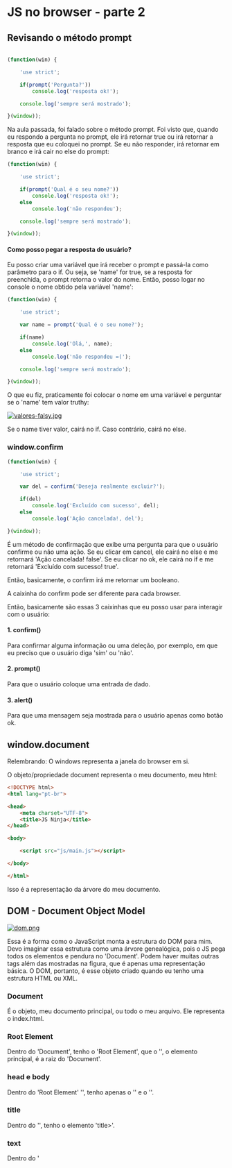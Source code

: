 # JS no browser - parte 2

## Revisando o método prompt

```javascript

(function(win) {

    'use strict';

    if(prompt('Pergunta?'))
        console.log('resposta ok!');

    console.log('sempre será mostrado');

}(window));

```
Na aula passada, foi falado sobre o método prompt. Foi 
visto que, quando eu respondo a pergunta no prompt, ele 
irá retornar true ou irá retornar a resposta que eu 
coloquei no prompt. Se eu não responder, irá retornar 
em branco e irá cair no else do prompt: 

```javascript
(function(win) {

    'use strict';

    if(prompt('Qual é o seu nome?'))
        console.log('resposta ok!');
    else
        console.log('não respondeu');

    console.log('sempre será mostrado');

}(window));

```

#### Como posso pegar a resposta do usuário?
Eu posso criar uma variável que irá receber o prompt e 
passá-la como parâmetro para o if. Ou seja, se 'name' for 
true, se a resposta for preenchida, o prompt retorna o 
valor do nome. Então, posso logar no console o nome 
obtido pela variável 'name':

```javascript
(function(win) {

    'use strict';

    var name = prompt('Qual é o seu nome?');

    if(name)
        console.log('Olá,', name);
    else
        console.log('não respondeu =(');

    console.log('sempre será mostrado');

}(window));

```

O que eu fiz, praticamente foi colocar o nome em uma 
variável e perguntar se o 'name' tem valor truthy: 

[![valores-falsy.jpg](https://s26.postimg.org/66qqb9321/valores-falsy.jpg)](https://postimg.org/image/790wtslv9/)

Se o name tiver valor, cairá no if. Caso contrário, cairá no else. 

### window.confirm

```javascript
(function(win) {

    'use strict';

    var del = confirm('Deseja realmente excluir?');

    if(del)
        console.log('Excluído com sucesso', del);
    else
        console.log('Ação cancelada!, del');

}(window));

```

É um método de confirmação que exibe uma pergunta 
para que o usuário confirme ou não uma ação. Se eu clicar em cancel, 
ele cairá no else e me retornará 'Ação cancelada! false'. Se eu clicar no ok, 
ele cairá no if e me retornará 'Excluído com sucesso! true'.

Então, basicamente, o confirm irá me retornar um booleano. 

A caixinha do confirm pode ser diferente para cada browser.

Então, basicamente são essas 3 caixinhas que eu posso usar para interagir com o usuário: 

#### 1. confirm()
Para confirmar alguma informação ou uma deleção, por exemplo, em que eu preciso que o usuário diga 'sim' ou 'não'.

#### 2. prompt()
Para que o usuário coloque uma entrada de dado.

#### 3. alert()
Para que uma mensagem seja mostrada para o usuário apenas como botão ok.

## window.document
Relembrando: O windows representa a janela do browser em si. 

O objeto/propriedade document representa o meu documento, meu html:

```HTML
<!DOCTYPE html>
<html lang="pt-br">

<head>
    <meta charset="UTF-8">
    <title>JS Ninja</title>
</head>

<body>

    <script src="js/main.js"></script>

</body>

</html>

```

Isso é a representação da árvore do meu documento.

## DOM - Document Object Model
[![dom.png](https://s26.postimg.org/c9c56yvnd/dom.png)](https://postimg.org/image/izsmgeit1/)

Essa é a forma como o JavaScript monta a estrutura do DOM para mim. 
Devo imaginar essa estrutura como uma árvore genealógica, pois o JS pega todos 
os elementos e pendura no 'Document'. Podem haver muitas outras tags além das 
mostradas na figura, que é apenas uma representação básica. O DOM, portanto, é esse objeto 
criado quando eu tenho uma estrutura HTML ou XML. 

### Document 
É o objeto, meu documento principal, ou todo o meu arquivo. Ele representa o index.html. 

### Root Element
Dentro do 'Document', tenho o 'Root Element', que o '<html>', o elemento principal, é a raiz do 'Document'. 
    
### head e body
Dentro do 'Root Element' '<html>', tenho apenas o '<head>' e o '<body>'.

### title
Dentro do '<head>', tenho o elemento 'title>'.
    
### text
Dentro do '<title>', tenho o meu título. No caso acima, 'JS Ninja'. 

### meta
Tenho tambémm uma '<meta charset="UTF-8">', que não está na figura. 

### body
No '<body>', tenho um elemento '<a>', com o texto 'my link', **que também é um nó**.
    
### h1
Elemento que é um título e possui o texto 'My header'.

## Nós do DOM 
Cada um desses elementos ou desses textos ('my link', 'My header') se chama **nó**.
Eles são um nó do meu documento inteiro. Cada um desses elementos é um nó que está amarrado à 
minha árvore do DOM. 
    
Quando o browser faz a leitura do meu documento HTML, ele monta essa árvore para mim. E a partir 
dessa estrutura, eu consigo ter acesso aos elementos dentro do DOM. Portanto, o termo DOM representa, 
nada mais, do que o meu documento representado em formato de objeto JS. 

À partir do **window.document** ou somente o document, sem o window, eu consigo ter acesso à esses 
elementos:

```HTML
<!DOCTYPE html>
<html lang="pt-br">

<head>
    <meta charset="UTF-8">
    <title>JS Ninja</title>
</head>

<body>

    <a id="my-link">'My text'</a>

    <script src="js/main.js"></script>

</body>

</html>
```

Criei uma tag a no body com o texto 'My text' e um id 'my-link'. Então a minha árvore do Dom diz que eu 
tenho o 'html', o 'head' e o 'body'. Dentro do body tenho o 'a' e tenho o 'script'. Dentro do 'head'tenho 
o 'meta' e o 'title' 

## Como interagir com os elementos do DOM 
O DOM é uma **api** do JS que converte essa árvore (html acima) em objeto. Dessa forma, 
consigo ter acesso à esses elementos. 

```javascript
(function(win, doc) {

    'use strict';

    // ...código da função...

}(window, document));

```

Para diminuir a quantidade de chamadas ao document, posso colocá-lo como 2º parâmetro e argumento na IIFE. 
Assim, posso chamar o 'document' de 'doc', dentro da IIFE. 

### document.getElementById()
É um método usado quando eu quero selecionar um elemento do DOM à partir de seu id.
